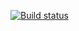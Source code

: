 [![Build status](https://ci.appveyor.com/api/projects/status/iyspbffq1rtqehr7?svg=true)](https://ci.appveyor.com/project/ViNa666/1-2-3postman-echo)
